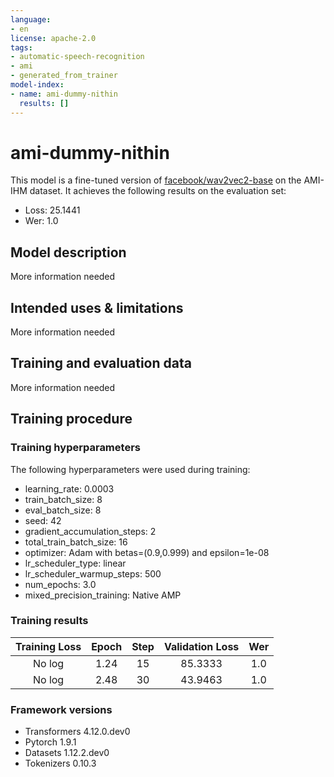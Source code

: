 ```yaml
---
language:
- en
license: apache-2.0
tags:
- automatic-speech-recognition
- ami
- generated_from_trainer
model-index:
- name: ami-dummy-nithin
  results: []
---
```


<!-- This model card has been generated automatically according to the information the Trainer had access to. You
should probably proofread and complete it, then remove this comment. -->

# ami-dummy-nithin

This model is a fine-tuned version of [facebook/wav2vec2-base](https://huggingface.co/facebook/wav2vec2-base) on the AMI-IHM dataset.
It achieves the following results on the evaluation set:
- Loss: 25.1441
- Wer: 1.0

## Model description

More information needed

## Intended uses & limitations

More information needed

## Training and evaluation data

More information needed

## Training procedure

### Training hyperparameters

The following hyperparameters were used during training:
- learning_rate: 0.0003
- train_batch_size: 8
- eval_batch_size: 8
- seed: 42
- gradient_accumulation_steps: 2
- total_train_batch_size: 16
- optimizer: Adam with betas=(0.9,0.999) and epsilon=1e-08
- lr_scheduler_type: linear
- lr_scheduler_warmup_steps: 500
- num_epochs: 3.0
- mixed_precision_training: Native AMP

### Training results

| Training Loss | Epoch | Step | Validation Loss | Wer |
|:-------------:|:-----:|:----:|:---------------:|:---:|
| No log        | 1.24  | 15   | 85.3333         | 1.0 |
| No log        | 2.48  | 30   | 43.9463         | 1.0 |


### Framework versions

- Transformers 4.12.0.dev0
- Pytorch 1.9.1
- Datasets 1.12.2.dev0
- Tokenizers 0.10.3
